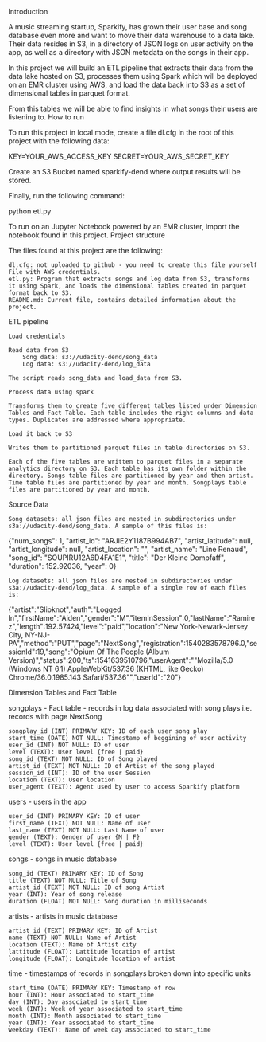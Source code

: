 Introduction

A music streaming startup, Sparkify, has grown their user base and song database even more and want to move their data warehouse to a data lake. Their data resides in S3, in a directory of JSON logs on user activity on the app, as well as a directory with JSON metadata on the songs in their app.

In this project we will build an ETL pipeline that extracts their data from the data lake hosted on S3, processes them using Spark which will be deployed on an EMR cluster using AWS, and load the data back into S3 as a set of dimensional tables in parquet format.

From this tables we will be able to find insights in what songs their users are listening to.
How to run

To run this project in local mode, create a file dl.cfg in the root of this project with the following data:

KEY=YOUR_AWS_ACCESS_KEY
SECRET=YOUR_AWS_SECRET_KEY

Create an S3 Bucket named sparkify-dend where output results will be stored.

Finally, run the following command:

python etl.py

To run on an Jupyter Notebook powered by an EMR cluster, import the notebook found in this project.
Project structure

The files found at this project are the following:

    dl.cfg: not uploaded to github - you need to create this file yourself File with AWS credentials.
    etl.py: Program that extracts songs and log data from S3, transforms it using Spark, and loads the dimensional tables created in parquet format back to S3.
    README.md: Current file, contains detailed information about the project.

ETL pipeline

    Load credentials

    Read data from S3
        Song data: s3://udacity-dend/song_data
        Log data: s3://udacity-dend/log_data

    The script reads song_data and load_data from S3.

    Process data using spark

    Transforms them to create five different tables listed under Dimension Tables and Fact Table. Each table includes the right columns and data types. Duplicates are addressed where appropriate.

    Load it back to S3

    Writes them to partitioned parquet files in table directories on S3.

    Each of the five tables are written to parquet files in a separate analytics directory on S3. Each table has its own folder within the directory. Songs table files are partitioned by year and then artist. Time table files are partitioned by year and month. Songplays table files are partitioned by year and month.

Source Data

    Song datasets: all json files are nested in subdirectories under s3a://udacity-dend/song_data. A sample of this files is:

{"num_songs": 1, "artist_id": "ARJIE2Y1187B994AB7", "artist_latitude": null, "artist_longitude": null, "artist_location": "", "artist_name": "Line Renaud", "song_id": "SOUPIRU12A6D4FA1E1", "title": "Der Kleine Dompfaff", "duration": 152.92036, "year": 0}

    Log datasets: all json files are nested in subdirectories under s3a://udacity-dend/log_data. A sample of a single row of each files is:

{"artist":"Slipknot","auth":"Logged In","firstName":"Aiden","gender":"M","itemInSession":0,"lastName":"Ramirez","length":192.57424,"level":"paid","location":"New York-Newark-Jersey City, NY-NJ-PA","method":"PUT","page":"NextSong","registration":1540283578796.0,"sessionId":19,"song":"Opium Of The People (Album Version)","status":200,"ts":1541639510796,"userAgent":"\"Mozilla\/5.0 (Windows NT 6.1) AppleWebKit\/537.36 (KHTML, like Gecko) Chrome\/36.0.1985.143 Safari\/537.36\"","userId":"20"}

Dimension Tables and Fact Table

songplays - Fact table - records in log data associated with song plays i.e. records with page NextSong

    songplay_id (INT) PRIMARY KEY: ID of each user song play
    start_time (DATE) NOT NULL: Timestamp of beggining of user activity
    user_id (INT) NOT NULL: ID of user
    level (TEXT): User level {free | paid}
    song_id (TEXT) NOT NULL: ID of Song played
    artist_id (TEXT) NOT NULL: ID of Artist of the song played
    session_id (INT): ID of the user Session
    location (TEXT): User location
    user_agent (TEXT): Agent used by user to access Sparkify platform

users - users in the app

    user_id (INT) PRIMARY KEY: ID of user
    first_name (TEXT) NOT NULL: Name of user
    last_name (TEXT) NOT NULL: Last Name of user
    gender (TEXT): Gender of user {M | F}
    level (TEXT): User level {free | paid}

songs - songs in music database

    song_id (TEXT) PRIMARY KEY: ID of Song
    title (TEXT) NOT NULL: Title of Song
    artist_id (TEXT) NOT NULL: ID of song Artist
    year (INT): Year of song release
    duration (FLOAT) NOT NULL: Song duration in milliseconds

artists - artists in music database

    artist_id (TEXT) PRIMARY KEY: ID of Artist
    name (TEXT) NOT NULL: Name of Artist
    location (TEXT): Name of Artist city
    lattitude (FLOAT): Lattitude location of artist
    longitude (FLOAT): Longitude location of artist

time - timestamps of records in songplays broken down into specific units

    start_time (DATE) PRIMARY KEY: Timestamp of row
    hour (INT): Hour associated to start_time
    day (INT): Day associated to start_time
    week (INT): Week of year associated to start_time
    month (INT): Month associated to start_time
    year (INT): Year associated to start_time
    weekday (TEXT): Name of week day associated to start_time

